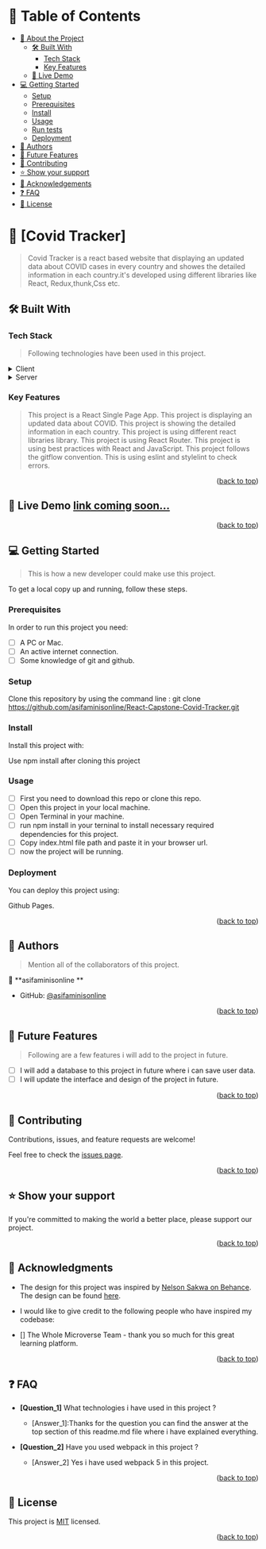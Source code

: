 <a name="readme-top"></a>

<!-- TABLE OF CONTENTS -->

# 📗 Table of Contents

- [📖 About the Project](#about-project)
  - [🛠 Built With](#built-with)
    - [Tech Stack](#tech-stack)
    - [Key Features](#key-features)
  - [🚀 Live Demo](#live-demo)
- [💻 Getting Started](#getting-started)
  - [Setup](#setup)
  - [Prerequisites](#prerequisites)
  - [Install](#install)
  - [Usage](#usage)
  - [Run tests](#run-tests)
  - [Deployment](#triangular_flag_on_post-deployment)
- [👥 Authors](#authors)
- [🔭 Future Features](#future-features)
- [🤝 Contributing](#contributing)
- [⭐️ Show your support](#support)
- [🙏 Acknowledgements](#acknowledgements)
- [❓ FAQ](#faq)
- [📝 License](#license)

<!-- PROJECT DESCRIPTION -->

# 📖 [Covid Tracker] <a name="about-project"></a>

> Covid Tracker is a react based website that displaying an updated data about COVID cases in every country and showes the detailed information in each country.it's developed using different libraries like React, Redux,thunk,Css etc.

## 🛠 Built With <a name="built-with"></a>

### Tech Stack <a name="tech-stack"></a>

> Following technologies have been used in this project.

<details>
  <summary>Client</summary>
  <ul>
    <li><a href="https://react.org/">React JS</a></li>
    <li><a href="https://www.jsx.com/">JSX</a></li>
    <li><a href="https://www.w3.org/Style/CSS/current-work.en.html">CSS</a></li>
    <li><a href="https://www.ecma-international.org/publications-and-standards/standards/ecma-262/">JavaScript5</a></li>
    <li><a href="https://redux.org">Redux</a></li>
  </ul>
</details>

<details>
  <summary>Server</summary>
  <ul>
    <li><a href="https://pages.github.com/">Github Pages</a></li>
  </ul>
</details>

<!-- Features -->

### Key Features <a name="key-features"></a>

> This project is a React Single Page App.
> This project is displaying an updated data about COVID.
> This project is showing the detailed information in each country.
> This project is using different react libraries library.
> This project is using React Router.
> This project is using best practices with React and JavaScript.
> This project follows the gitflow convention.
> This is using eslint and stylelint to check errors.

<p align="right">(<a href="#readme-top">back to top</a>)</p>

<!-- LIVE DEMO -->

## 🚀 Live Demo <a href="#">link coming soon...</a>

<p align="right">(<a href="#readme-top">back to top</a>)</p>

<!-- GETTING STARTED -->

## 💻 Getting Started <a name="getting-started"></a>

> This is how a new developer could make use this project.

To get a local copy up and running, follow these steps.

### Prerequisites

In order to run this project you need:

- [ ] A PC or Mac.
- [ ] An active internet connection.
- [ ] Some knowledge of git and github.

### Setup

Clone this repository by using the command line : git clone https://github.com/asifaminisonline/React-Capstone-Covid-Tracker.git

### Install

Install this project with:

Use npm install after cloning this project

### Usage

- [ ] First you need to download this repo or clone this repo.
- [ ] Open this project in your local machine.
- [ ] Open Terminal in your machine.
- [ ] run npm install in your terninal to install necessary required dependencies for this project.
- [ ] Copy index.html file path and paste it in your browser url.
- [ ] now the project will be running.

### Deployment

You can deploy this project using:

Github Pages.

<p align="right">(<a href="#readme-top">back to top</a>)</p>

<!-- AUTHORS -->

## 👥 Authors <a name="authors"></a>

> Mention all of the collaborators of this project.

👤 **asifaminisonline **

- GitHub: [@asifaminisonline ](https://github.com/asifaminisonline)

<p align="right">(<a href="#readme-top">back to top</a>)</p>

<!-- FUTURE FEATURES -->

## 🔭 Future Features <a name="future-features"></a>

> Following are a few features i will add to the project in future.

- [ ] I will add a database to this project in future where i can save user data.
- [ ] I will update the interface and design of the project in future.

<p align="right">(<a href="#readme-top">back to top</a>)</p>

<!-- CONTRIBUTING -->

## 🤝 Contributing <a name="contributing"></a>

Contributions, issues, and feature requests are welcome!

Feel free to check the [issues page](../../issues/).

<p align="right">(<a href="#readme-top">back to top</a>)</p>

<!-- SUPPORT -->

## ⭐️ Show your support <a name="support"></a>

If you're committed to making the world a better place, please support our project.

<p align="right">(<a href="#readme-top">back to top</a>)</p>

<!-- ACKNOWLEDGEMENTS -->

## 🙏 Acknowledgments <a name="acknowledgements"></a>

- The design for this project was inspired by [Nelson Sakwa on Behance](https://www.behance.net/sakwadesignstudio). The design can be found [here](https://www.behance.net/gallery/31579789/Ballhead-App-%28Free-PSDs%29).

- I would like to give credit to the following people who have inspired my codebase:

- [] The Whole Microverse Team - thank you so much for this great learning platform.

<p align="right">(<a href="#readme-top">back to top</a>)</p>

<!-- FAQ (optional) -->

## ❓ FAQ <a name="faq"></a>

- **[Question_1]** What technologies i have used in this project ?

  - [Answer_1]:Thanks for the question you can find the answer at the top section of this readme.md file where i have explained everything.

- **[Question_2]** Have you used webpack in this project ?

  - [Answer_2] Yes i have used webpack 5 in this project.

<p align="right">(<a href="#readme-top">back to top</a>)</p>

<!-- LICENSE -->

## 📝 License <a name="license"></a>

This project is [MIT](https://github.com/asifaminisonline/React-Capstone-Covid-Tracker/blob/development/LICENSE) licensed.

<p align="right">(<a href="#readme-top">back to top</a>)</p>
